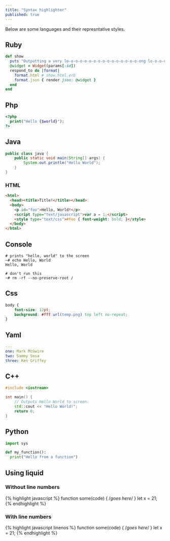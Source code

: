 ```yaml
---
title: "Syntax highlighter"
published: true
---
```


Below are some languages and their represntative styles.

## Ruby

```ruby
def show
  puts "Outputting a very lo-o-o-o-o-o-o-o-o-o-o-o-o-o-o-o-ong lo-o-o-o-o-o-o-o-o-o-o-o-o-o-o-o-ong line"
  @widget = Widget(params[:id])
  respond_to do |format|
    format.html # show.html.erb
    format.json { render json: @widget }
  end
end
```

## Php

```php
<?php
  print("Hello {$world}");
?>
```

## Java

```java
public class java {
    public static void main(String[] args) {
        System.out.println("Hello World");
    }
}
```

### HTML

```html
<html>
  <head><title>Title!</title></head>
  <body>
    <p id="foo">Hello, World!</p>
    <script type="text/javascript">var a = 1;</script>
    <style type="text/css">#foo { font-weight: bold; }</style>
  </body>
</html>
```

## Console

```console
# prints "hello, world" to the screen
~# echo Hello, World
Hello, World

# don't run this
~# rm -rf --no-preserve-root /
```

## Css

```css
body {
    font-size: 12pt;
    background: #fff url(temp.png) top left no-repeat;
}
```

## Yaml

```yaml
---
one: Mark McGwire
two: Sammy Sosa
three: Ken Griffey
```

## C++

```cpp
#include <iostream>

int main() {
    // Outputs Hello World to screen.
    std::cout << "Hello World!";
    return 0;
}
```

## Python

```python
import sys

def my_function():
  print("Hello from a function")
```

## Using liquid

### Without line numbers

{% highlight javascript %}
function some(code) { /*goes here*/ }
let x = 21;
{% endhighlight %}


### With line numbers

{% highlight javascript linenos %}
function some(code) { /*goes here*/ }
let x = 21;
{% endhighlight %}
